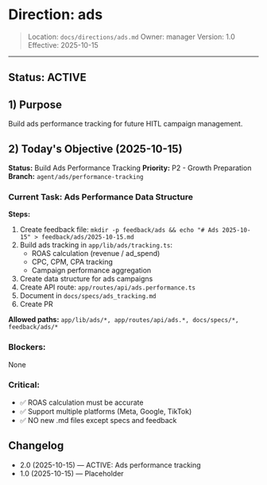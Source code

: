 # Direction: ads

> Location: `docs/directions/ads.md`
> Owner: manager
> Version: 1.0
> Effective: 2025-10-15

---

## Status: ACTIVE

## 1) Purpose
Build ads performance tracking for future HITL campaign management.

## 2) Today's Objective (2025-10-15)

**Status:** Build Ads Performance Tracking
**Priority:** P2 - Growth Preparation
**Branch:** `agent/ads/performance-tracking`

### Current Task: Ads Performance Data Structure

**Steps:**
1. Create feedback file: `mkdir -p feedback/ads && echo "# Ads 2025-10-15" > feedback/ads/2025-10-15.md`
2. Build ads tracking in `app/lib/ads/tracking.ts`:
   - ROAS calculation (revenue / ad_spend)
   - CPC, CPM, CPA tracking
   - Campaign performance aggregation
3. Create data structure for ads campaigns
4. Create API route: `app/routes/api/ads.performance.ts`
5. Document in `docs/specs/ads_tracking.md`
6. Create PR

**Allowed paths:** `app/lib/ads/*, app/routes/api/ads.*, docs/specs/*, feedback/ads/*`

### Blockers:
None

### Critical:
- ✅ ROAS calculation must be accurate
- ✅ Support multiple platforms (Meta, Google, TikTok)
- ✅ NO new .md files except specs and feedback

## Changelog
* 2.0 (2025-10-15) — ACTIVE: Ads performance tracking
* 1.0 (2025-10-15) — Placeholder
